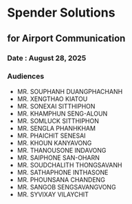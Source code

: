 # Spender Solutions
## for Airport Communication

### Date : August 28, 2025

### Audiences
+ MR. SOUPHANH DUANGPHACHANH
+ MR. XENGTHAO KIATOU
+ MR. SONEXAI SITTHIPHON
+ MR. KHAMPHUN SENG-ALOUN
+ MR. SOMLUCK SITTHIPHON
+ MR. SENGLA PHANHKHAM
+ MR. PHAICHIT SENESAI
+ MR. KHOUN KANYAVONG
+ MR. THANOUSONE INDAVONG
+ MR. SAIPHONE SAN-OHARN
+ MR. SOUDCHALITH THONGSAVANH
+ MR. SATHAPHONE INTHASONE
+ MR. PHOUNSANA CHANDENG
+ MR. SANGOB SENGSAVANGVONG
+ MR. SYVIXAY VILAYCHIT


